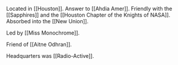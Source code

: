 Located in [[Houston]]. Answer to [[Ahdia Amer]]. Friendly with the [[Sapphires]] and the [[Houston Chapter of the Knights of NASA]]. Absorbed into the [[New Union]].

Led by [[Miss Monochrome]]. 

Friend of [[Aitne Odhran]].

Headquarters was [[Radio-Active]].
